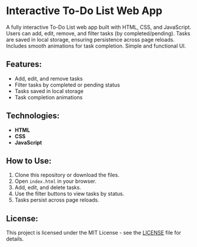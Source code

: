 # Interactive To-Do List Web App

A fully interactive To-Do List web app built with HTML, CSS, and JavaScript. Users can add, edit, remove, and filter tasks (by completed/pending). Tasks are saved in local storage, ensuring persistence across page reloads. Includes smooth animations for task completion. Simple and functional UI.

## Features:
- Add, edit, and remove tasks
- Filter tasks by completed or pending status
- Tasks saved in local storage
- Task completion animations

## Technologies:
- **HTML**
- **CSS**
- **JavaScript**

## How to Use:
1. Clone this repository or download the files.
2. Open `index.html` in your browser.
3. Add, edit, and delete tasks.
4. Use the filter buttons to view tasks by status.
5. Tasks persist across page reloads.

## License:
This project is licensed under the MIT License - see the [LICENSE](LICENSE) file for details.
